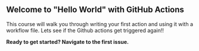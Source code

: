 ## Welcome to "Hello World" with GitHub Actions

This course will walk you through writing your first action and using it with a workflow file. 
Lets see if the Github actions get triggered again!!

**Ready to get started? Navigate to the first issue.**
